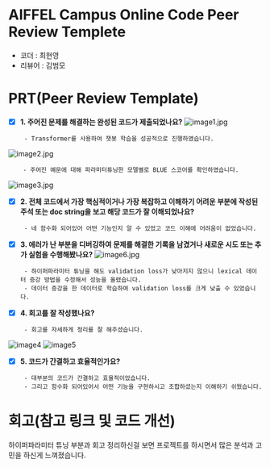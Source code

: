 # AIFFEL Campus Online Code Peer Review Templete
- 코더 : 최현영
- 리뷰어 : 김범모


# PRT(Peer Review Template)
- [X]  **1. 주어진 문제를 해결하는 완성된 코드가 제출되었나요?**
![image1.jpg](image1.jpg)

        - Transformer를 사용하여 챗봇 학습을 성공적으로 진행하였습니다.

![image2.jpg](image2.jpg)

        - 주어진 예문에 대해 파라미터튜닝한 모델별로 BLUE 스코어를 확인하였습니다.

![image3.jpg](image3.jpg)
    
- [X]  **2. 전체 코드에서 가장 핵심적이거나 가장 복잡하고 이해하기 어려운 부분에 작성된 
주석 또는 doc string을 보고 해당 코드가 잘 이해되었나요?**

        - 네 함수화 되어있어 어떤 기능인지 알 수 있었고 코드 이해에 어려움이 없었습니다.


- [X]  **3. 에러가 난 부분을 디버깅하여 문제를 해결한 기록을 남겼거나
새로운 시도 또는 추가 실험을 수행해봤나요?**
![image6.jpg](image6.jpg)

        - 하이퍼파라미터 튜닝을 해도 validation loss가 낮아지지 않으니 lexical 데이터 증강 방법을 수정해서 성능을 올렸습니다.
        - 데이터 증강을 한 데이터로 학습하여 validation loss를 크게 낮출 수 있었습니다.
       
        
- [X]  **4. 회고를 잘 작성했나요?**

        - 회고를 자세하게 정리를 잘 해주셨습니다.
       
![image4](image4.jpg)
![image5](image5.jpg)

        
- [X]  **5. 코드가 간결하고 효율적인가요?**

        - 대부분의 코드가 간결하고 효율적이었습니다.
        - 그리고 함수화 되어있어서 어떤 기능을 구현하시고 조합하셨는지 이해하기 쉬웠습니다.

# 회고(참고 링크 및 코드 개선)
하이퍼파라미터 튜닝 부분과 회고 정리하신걸 보면 프로젝트를 하시면서 많은 분석과 고민을 하신게 느껴졌습니다.
